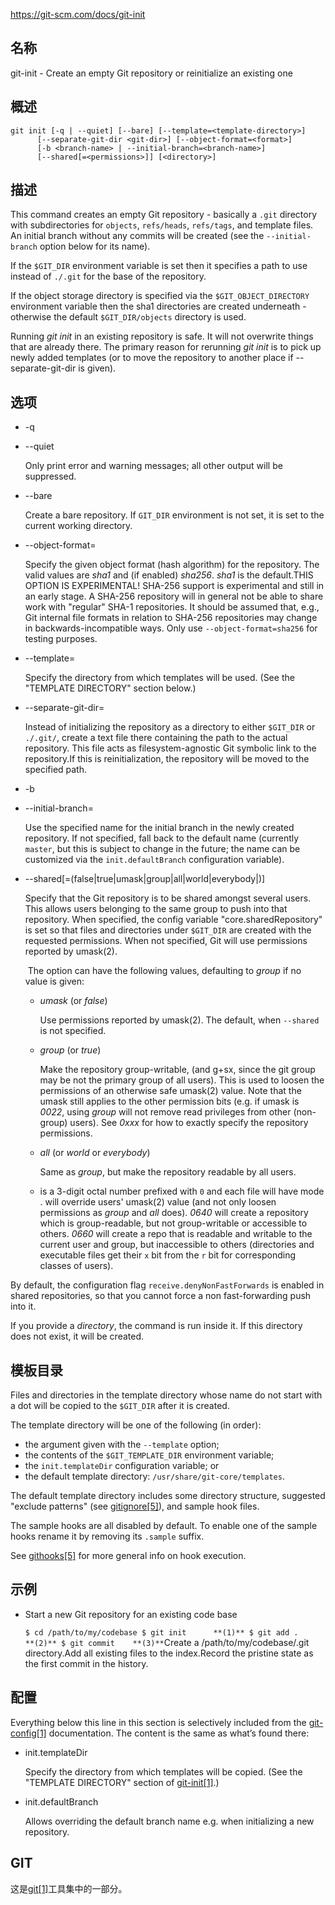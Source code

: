 https://git-scm.com/docs/git-init

## 名称

git-init - Create an empty Git repository or reinitialize an existing one

## 概述

```
git init [-q | --quiet] [--bare] [--template=<template-directory>]
	  [--separate-git-dir <git-dir>] [--object-format=<format>]
	  [-b <branch-name> | --initial-branch=<branch-name>]
	  [--shared[=<permissions>]] [<directory>]
```

## 描述

This command creates an empty Git repository - basically a `.git` directory with subdirectories for `objects`, `refs/heads`, `refs/tags`, and template files. An initial branch without any commits will be created (see the `--initial-branch` option below for its name).

If the `$GIT_DIR` environment variable is set then it specifies a path to use instead of `./.git` for the base of the repository.

If the object storage directory is specified via the `$GIT_OBJECT_DIRECTORY` environment variable then the sha1 directories are created underneath - otherwise the default `$GIT_DIR/objects` directory is used.

Running *git init* in an existing repository is safe. It will not overwrite things that are already there. The primary reason for rerunning *git init* is to pick up newly added templates (or to move the repository to another place if --separate-git-dir is given).

## 选项

- -q

- --quiet

  Only print error and warning messages; all other output will be suppressed.

- --bare

  Create a bare repository. If `GIT_DIR` environment is not set, it is set to the current working directory.

- --object-format=<format>

  Specify the given object format (hash algorithm) for the repository. The valid values are *sha1* and (if enabled) *sha256*. *sha1* is the default.THIS OPTION IS EXPERIMENTAL! SHA-256 support is experimental and still in an early stage. A SHA-256 repository will in general not be able to share work with "regular" SHA-1 repositories. It should be assumed that, e.g., Git internal file formats in relation to SHA-256 repositories may change in backwards-incompatible ways. Only use `--object-format=sha256` for testing purposes.

- --template=<template-directory>

  Specify the directory from which templates will be used. (See the "TEMPLATE DIRECTORY" section below.)

- --separate-git-dir=<git-dir>

  Instead of initializing the repository as a directory to either `$GIT_DIR` or `./.git/`, create a text file there containing the path to the actual repository. This file acts as filesystem-agnostic Git symbolic link to the repository.If this is reinitialization, the repository will be moved to the specified path.

- -b <branch-name>

- --initial-branch=<branch-name>

  Use the specified name for the initial branch in the newly created repository. If not specified, fall back to the default name (currently `master`, but this is subject to change in the future; the name can be customized via the `init.defaultBranch` configuration variable).

- --shared[=(false|true|umask|group|all|world|everybody|<perm>)]

  Specify that the Git repository is to be shared amongst several users. This allows users belonging to the same group to push into that repository. When specified, the config variable "core.sharedRepository" is set so that files and directories under `$GIT_DIR` are created with the requested permissions. When not specified, Git will use permissions reported by umask(2).
  
  ​	The option can have the following values, defaulting to *group* if no value is given:
  
  - *umask* (or *false*)
  
    Use permissions reported by umask(2). The default, when `--shared` is not specified.
  
  - *group* (or *true*)
  
    Make the repository group-writable, (and g+sx, since the git group may be not the primary group of all users). This is used to loosen the permissions of an otherwise safe umask(2) value. Note that the umask still applies to the other permission bits (e.g. if umask is *0022*, using *group* will not remove read privileges from other (non-group) users). See *0xxx* for how to exactly specify the repository permissions.
  
  - *all* (or *world* or *everybody*)
  
    Same as *group*, but make the repository readable by all users.
  
  - *<perm>*
  
    *<perm>* is a 3-digit octal number prefixed with `0` and each file will have mode *<perm>*. *<perm>* will override users' umask(2) value (and not only loosen permissions as *group* and *all* does). *0640* will create a repository which is group-readable, but not group-writable or accessible to others. *0660* will create a repo that is readable and writable to the current user and group, but inaccessible to others (directories and executable files get their `x` bit from the `r` bit for corresponding classes of users).

By default, the configuration flag `receive.denyNonFastForwards` is enabled in shared repositories, so that you cannot force a non fast-forwarding push into it.

If you provide a *directory*, the command is run inside it. If this directory does not exist, it will be created.

## 模板目录

Files and directories in the template directory whose name do not start with a dot will be copied to the `$GIT_DIR` after it is created.

The template directory will be one of the following (in order):

- the argument given with the `--template` option;
- the contents of the `$GIT_TEMPLATE_DIR` environment variable;
- the `init.templateDir` configuration variable; or
- the default template directory: `/usr/share/git-core/templates`.

The default template directory includes some directory structure, suggested "exclude patterns" (see [gitignore[5]](../../5/gitignore)), and sample hook files.

The sample hooks are all disabled by default. To enable one of the sample hooks rename it by removing its `.sample` suffix.

See [githooks[5]](../../5/githooks) for more general info on hook execution.

## 示例

- Start a new Git repository for an existing code base

  `$ cd /path/to/my/codebase $ git init      **(1)** $ git add .     **(2)** $ git commit    **(3)**`Create a /path/to/my/codebase/.git directory.Add all existing files to the index.Record the pristine state as the first commit in the history.

## 配置

Everything below this line in this section is selectively included from the [git-config[1]](../git-config) documentation. The content is the same as what’s found there:

- init.templateDir

  Specify the directory from which templates will be copied. (See the "TEMPLATE DIRECTORY" section of [git-init[1]](../git-init).)

- init.defaultBranch

  Allows overriding the default branch name e.g. when initializing a new repository.

## GIT

  这是[git[1]](../../Git)工具集中的一部分。